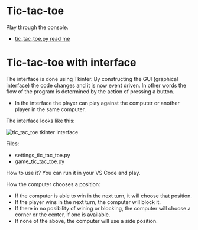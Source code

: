 # Tic-tac-toe 

Play through the console.
- [tic_tac_toe.py read me](tic_tac_toe.md)

# Tic-tac-toe with interface

The interface is done using Tkinter. By constructing the GUI (graphical interface) the code changes and it is now event driven. In other words the flow of the program is determined by the action of pressing a button.

- In the interface the player can play against the computer or another player in the same computer.

The interface looks like this:

![tic_tac_toe tkinter interface](https://github.com/catalinac3/Projects-in-python/blob/master/images/gui-tic-tac-toe.JPG?raw=true)

Files:
- settings_tic_tac_toe.py
- game_tic_tac_toe.py

How to use it?
You can run it in your VS Code and play.

How the computer chooses a position:
- If the computer is able to win in the next turn, it will choose that position.
- If the player wins in the next turn, the computer will block it.
- If there in no posibility of wining or blocking, the computer will choose a corner or the center, if one is available.
- If none of the above, the computer will use a side position.


